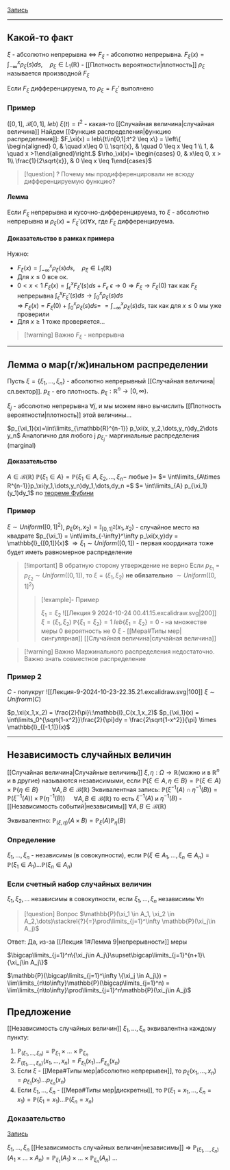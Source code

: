 
[Запись](https://youtu.be/Gr7f_wnCN6Y?si=cQQr0Wv-vD_B7zSH)

----

## Какой-то факт
$\xi$ - абсолютно непрерывна $\Leftrightarrow$ $F_\xi$ - абсолютно непрерывна.
$F_\xi(x) = \int_{-\infty}^{x}\rho_\xi(s)ds,\quad \rho_\xi\in L_1(\mathbb{R})$ - [[Плотность вероятности|плотность]]
$\rho_\xi$ называется производной $F_\xi$

Если $F_\xi$ дифференцируема, то $\rho_\xi=F_\xi'$ выполнено

### Пример
$([0,1],\: \mathcal{B}[0,1],\: leb)$
$\xi(t)=t^2$ - какая-то [[Случайная величина|случайная величина]]
Найдем [[Функция распределения|функцию распределения]]:
$F_\xi(x) = leb\{t\in[0,1]:t^2 \leq x\} = \left\{ \begin{aligned} 0, & \quad x\leq 0 \\ \sqrt{x}, & \quad 0 \leq x \leq 1 \\ 1, & \quad x >1\end{aligned}\right.$
$\rho_\xi(x)= \begin{cases} 0, &  x\leq 0, x > 1\\ \frac{1}{2\sqrt{x}}, &  0 \leq x \leq 1\end{cases}$


> [!question] ?
> Почему мы продифференцировали не всюду дифференцируемую функцию?

#### Лемма
Если $F_\xi$ непрерывна и кусочно-дифференцируема, то $\xi$ - абсолютно непрерывна и $\rho_\xi(x) = F_\xi'(x) \forall x$, где $F_\xi$ дифференцируема.

#### Доказательство в рамках примера

Нужно:
 - $F_\xi(x) = \int_{-\infty}^{x}\rho_\xi(s)ds,\quad \rho_\xi\in L_1(\mathbb{R})$
 - Для $x\leq0$ все ок.
 - $0 < x < 1$
	 $F_\xi(x) = \int_{\epsilon}^{x}F_\xi'(s)ds + F_\epsilon$
	 $\epsilon \to 0 \Rightarrow F_\xi \to F_\xi(0)$ так как $F_\xi$ непрерывна
	 $\int_{\epsilon}^{x}F_\xi'(s)ds \to \int_0^{x}\rho_\xi(s)ds$  
	 $\Rightarrow\: F_\xi(x) = F_\xi(0)+ \int_0^{x}\rho_\xi(s)ds =$
	 $= \int_{-\infty}^{x}\rho_\xi(s)ds$, так как для $x\leq0$ мы уже проверили
 - Для $x \geq 1$ тоже проверяется...
 
> [!warning] Важно
> $F_\xi$ - непрерывна

-----
## Лемма о мар(г/ж)инальном распределении

Пусть $\xi = \{\xi_1,\dots,\xi_n\}$ - абсолютно непрерывный [[Случайная величина|сл.вектор]].
$p_\xi$ - его плотность.
$p_\xi: \mathbb{R}^n \to [0,\infty).$

$\xi_j$ - абсолютно непрерывна $\forall j$, и мы можем явно вычислить [[Плотность вероятности|плотность]] этой величины...

$p_{\xi_1}(x)=\int\limits_{\mathbb{R}^{n-1}} p_\xi(x, y_2,\dots,y_n)dy_2\dots y_n$ Аналогично для любого j
$p_{\xi_j}$- маргинальные распределения (marginal)
#### Доказательство
$A \in \mathcal{B}(\mathbb{R})$
$\mathbb{P}\{\xi_1 \in A\} = \mathbb{P}\{\xi_1 \in A, \xi_2,\dots,\xi_n -$ любые $\} =$
$= \int\limits_{A\times R^{n-1}}p_\xi(y_1,\dots,y_n)dy_1,\dots,dy_n =$
$= \int\limits_{A} p_{\xi_1}(y_1)dy_1$ по [теореме Фубини](https://ru.wikipedia.org/wiki/Теорема_Тонелли_—_Фубини)

### Пример
$\xi \sim Uniform([0,1]^2)$, $p_\xi(x_1,x_2) = \mathbb{I}_{[0,1]^2}(x_1,x_2)$ - случайное место на квадрате
$p_{\xi_1} = \int\limits_{-\infty}^\infty p_\xi(x,y)dy = \mathbb{I}_{[0,1]}(x)$
$\Rightarrow \xi_1 \sim Uniform([0,1])$ - первая координата тоже будет иметь равномерное распределение

> [!important] В обратную сторону утверждение не верно
> Если $p_{\xi_1} = p_{\xi_2} \sim Uniform([0,1])$, то
>  $\xi = (\xi_1,\xi_2)$ **не обязательно** $\sim Uniform([0,1]^2)$
>  > [!example]- Пример
>  > 
>  >  $\xi_1 = \xi_2$
>  >  ![[Лекция 9 2024-10-24 00.41.15.excalidraw.svg|200]]
>  >  $\xi = (\xi_1,\xi_2)$
>  >  $\mathbb{P}\{\xi_1=\xi_2\}=1$
>  >  $leb\{\xi_1=\xi_2\}=0$ - на множестве меры 0 вероятность не 0
>  >  $\xi$ - [[Мера#Типы мер|сингулярная]] [[Случайная величина|случайная величина]]


> [!warning] Важно
> Маржинального распределения недостаточно. Важно знать совместное распределение

### Пример 2
$С$ - полукруг
![[Лекция-9-2024-10-23-22.35.21.excalidraw.svg|100]]
$\xi \sim Unifrorm(С)$

$p_\xi(x_1,x_2) = \frac{2}{\pi}\:\mathbb{I}_C(x_1,x_2)$
$p_{\xi_1}(x) = \int\limits_0^{\sqrt{1-x^2}}\frac{2}{\pi}dy = \frac{2\sqrt{1-x^2}}{\pi} \times \mathbb{I}_{[-1,1]}(x)$  





---
## Независимость случайных величин

[[Случайная величина|Случайные величины]] $\xi, \eta: \Omega \to \mathbb{R}$(можно и в $\mathbb{R}^n$ и в другие) называются независимыми, если $\mathbb{P}\{\xi \in A, \eta \in B\} = \mathbb{P}\{\xi\in A\}\times\mathbb{P}\{\eta\in B\}\qquad\forall A,B\in\mathcal{B}(\mathbb{R})$
Эквивалентная запись: $\mathbb{P}(\xi^{-1}(A)\cap\eta^{-1}(B)) = \mathbb{P}(\xi^{-1}(A))\times\mathbb{P}(\eta^{-1}(B))$ $\quad\forall A,B\in\mathcal{B}(\mathbb{R})$
то есть $\xi^{-1}(A)$ и $\eta^{-1}(B)$ - [[Независимость событий|независимы]] $\forall A,B\in\mathcal{B}(\mathbb{R})$

Эквивалентно: $\mathbb{P}_{(\xi,\eta)}(A\times B)  = \mathbb{P}_\xi(A)\mathbb{P}_\eta(B)$

### Определение
$\xi_1,\dots,\xi_n$ - независимы (в совокупности), если $\mathbb{P}(\xi\in A_1,\dots,\xi_n\in A_n) = \mathbb{P}(\xi_1 \in A_1)\dots\mathbb{P}(\xi_n \in A_n)$

### Если счетный набор случайных величин
$\xi_1,\xi_2,\dots$ независимы в совокупности, если $\xi_1,\dots,\xi_n$ независимы $\forall n$

> [!question] Вопрос
> $\mathbb{P}(\xi_1 \in A_1, \xi_2 \in A_2,\dots)\stackrel{?}{=}\prod\limits_{j=1}^\infty \mathbb{P}(\xi_j\in A_j)$

Ответ: Да, из-за [[Лекция 1#Лемма 9|непрерывности]] меры

$\bigcap\limits_{j=1}^n\{\xi_j\in A_j\}\supset\bigcap\limits_{j=1}^{n+1}\{\xi_j\in A_j\}$

$\mathbb{P}(\bigcap\limits_{j=1}^\infty \{\xi_j \in A_j\}) = \lim\limits_{n\to\infty}\mathbb{P}(\bigcap\limits_{j=1}^n) = \lim\limits_{n\to\infty}\prod\limits_{j=1}^n\mathbb{P}(\xi_j\in A_j)$


## Предложение

[[Независимость случайных величин]] $\xi_1,\dots,\xi_n$ эквивалентна каждому пункту:
1) $\mathbb{P}_{(\xi_1,\dots,\xi_n)} = \mathbb{P}_{\xi_1}\times\dots\times\mathbb{P}_{\xi_n}$
2) $F_{(\xi_1,\dots,\xi_n)}(x_1,\dots,x_n)=F_{\xi_1}(x_1)\dots F_{\xi_n}(x_n)$
3) Если $\xi$ - [[Мера#Типы мер|абсолютно непрерывен]], то $p_\xi(x_1,\dots,x_n)=p_{\xi_1}(x_1)\dots p_{\xi_n}(x_n)$
4) Если $\xi_1,\dots,\xi_n$ - [[Мера#Типы мер|дискретны]], то $\mathbb{P}(\xi_1=x_1,\dots,\xi_n=x_1)=\mathbb{P}(\xi_1=x_1)\dots\mathbb{P}(\xi_n=x_n)$

### Доказательство
[Запись](https://youtu.be/Gr7f_wnCN6Y?si=u-RW_LOOOas7HWXu&t=3672)

$\xi_1,\dots,\xi_n$ [[Независимость случайных величин|независимы]] $\Rightarrow$ $\mathbb{P}_{(\xi_1,\dots,\xi_n)}(A_1\times\dots\times A_n) = \mathbb{P}_{\xi_1}(A_1)\times\dots\times\mathbb{P}_{\xi_n}(A_n)$
...
